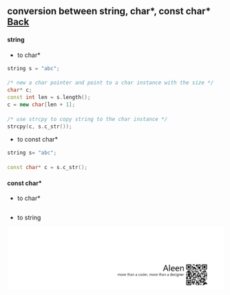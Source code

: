## conversion between **string**, **char***, **const char*** [Back](./../c.md)

#### string

- to char*

```cpp
string s = "abc";

/* new a char pointer and point to a char instance with the size */
char* c;
const int len = s.length();
c = new char[len + 1];

/* use strcpy to copy string to the char instance */
strcpy(c, s.c_str());
```

- to const char*

```cpp
string s= "abc";

const char* c = s.c_str();
```

#### const char*

- to char*

```cpp

```

- to string


<a href="http://aleen42.github.io/" target="_blank" ><img src="./../../../pic/tail.gif"></a>
